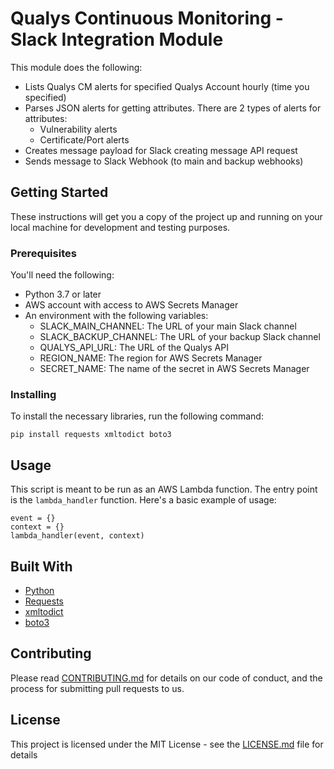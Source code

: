 <h1>Qualys Continuous Monitoring - Slack Integration Module</h1>
<p>This module does the following:</p>
<ul>
    <li>Lists Qualys CM alerts for specified Qualys Account hourly (time you specified)</li>
    <li>Parses JSON alerts for getting attributes. There are 2 types of alerts for attributes:
        <ul>
            <li>Vulnerability alerts</li>
            <li>Certificate/Port alerts</li>
        </ul>
    </li>
    <li>Creates message payload for Slack creating message API request</li>
    <li>Sends message to Slack Webhook (to main and backup webhooks)</li>
</ul>

<h2>Getting Started</h2>
<p>These instructions will get you a copy of the project up and running on your local machine for development and testing purposes.</p>

<h3>Prerequisites</h3>
<p>You'll need the following:</p>
<ul>
    <li>Python 3.7 or later</li>
    <li>AWS account with access to AWS Secrets Manager</li>
    <li>An environment with the following variables:
        <ul>
            <li>SLACK_MAIN_CHANNEL: The URL of your main Slack channel</li>
            <li>SLACK_BACKUP_CHANNEL: The URL of your backup Slack channel</li>
            <li>QUALYS_API_URL: The URL of the Qualys API</li>
            <li>REGION_NAME: The region for AWS Secrets Manager</li>
            <li>SECRET_NAME: The name of the secret in AWS Secrets Manager</li>
        </ul>
    </li>
</ul>

<h3>Installing</h3>
<p>To install the necessary libraries, run the following command:</p>
<pre><code>pip install requests xmltodict boto3</code></pre>

<h2>Usage</h2>
<p>This script is meant to be run as an AWS Lambda function. The entry point is the <code>lambda_handler</code> function. Here's a basic example of usage:</p>
<pre><code>event = {}
context = {}
lambda_handler(event, context)</code></pre>

<h2>Built With</h2>
<ul>
    <li><a href="https://www.python.org/">Python</a></li>
    <li><a href="https://requests.readthedocs.io/">Requests</a></li>
    <li><a href="https://github.com/martinblech/xmltodict">xmltodict</a></li>
    <li><a href="https://github.com/boto/boto3">boto3</a></li>
</ul>

<h2>Contributing</h2>
<p>Please read <a href="CONTRIBUTING.md">CONTRIBUTING.md</a> for details on our code of conduct, and the process for submitting pull requests to us.</p>

<h2>License</h2>
<p>This project is licensed under the MIT License - see the <a href="LICENSE.md">LICENSE.md</a> file for details</p>
